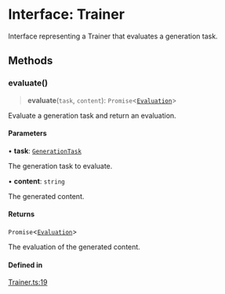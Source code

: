 # Interface: Trainer

Interface representing a Trainer that evaluates a generation task.

## Methods

### evaluate()

> **evaluate**(`task`, `content`): `Promise`\<[`Evaluation`](../type-aliases/Evaluation.md)\>

Evaluate a generation task and return an evaluation.

#### Parameters

• **task**: [`GenerationTask`](../type-aliases/GenerationTask.md)

The generation task to evaluate.

• **content**: `string`

The generated content.

#### Returns

`Promise`\<[`Evaluation`](../type-aliases/Evaluation.md)\>

The evaluation of the generated content.

#### Defined in

[Trainer.ts:19](https://github.com/edspencer/narrator-ai/blob/2638f4692e0fe7ed51a1a126401e7368094e9587/packages/narrator-ai/src/Trainer.ts#L19)
